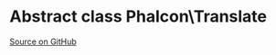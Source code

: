# Abstract class **Phalcon\\Translate**

<a href="https://github.com/phalcon/cphalcon/blob/master/phalcon/translate.zep" class="btn btn-default btn-sm">Source on GitHub</a>